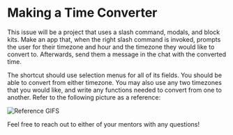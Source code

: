 # Making a Time Converter

This issue will be a project that uses a slash command, modals, and block kits. Make an app that, when the right slash command is invoked, prompts the user for their timezone and hour and the timezone they would like to convert to. Afterwards, send them a message in the chat with the converted time. 

The shortcut should use selection menus for all of its fields. You should be able to convert from either timezone. You may also use any two timezones that you would like, and write any functions needed to convert from one to another. Refer to the following picture as a reference:

![Reference GIFS](./Gifs:Images/2.3-example.png)



Feel free to reach out to either of your mentors with any questions!
